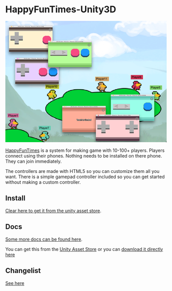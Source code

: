 HappyFunTimes-Unity3D
=====================

<img src="src/images/screenshot.png" />

[HappyFunTimes](http://docs.happyfuntimes.net) is a system for making game with 10-100+ players.
Players connect using their phones. Nothing needs to be installed on there phone. They can join
immediately.

The controllers are made with HTML5 so you can customize them all you want. There is a simple gamepad
controller included so you can get started without making a custom controller.

## Install

[Clear here to get it from the unity asset store](http://assetstore.unity3d.com/en/#!/content/19668).

## Docs

[Some more docs can be found here](http://docs.happyfuntimes.net/docs/unity/).

You can get this from the [Unity Asset Store](http://u3d.as/content/greggman/happy-fun-times)
or you can [download it directly here](http://docs.happyfuntimes.net/docs/unity/samples.html?owner=greggman&repo=hft-unity3d)

## Changelist

[See here](http://docs.happyfuntimes.net/docs/unity/changelist.html)


